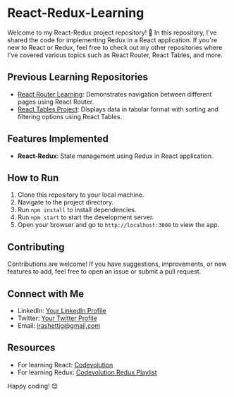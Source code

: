 # React-Redux-Learning

Welcome to my React-Redux project repository! 🚀 In this repository, I've shared the code for implementing Redux in a React application. If you're new to React or Redux, feel free to check out my other repositories where I've covered various topics such as React Router, React Tables, and more.

## Previous Learning Repositories

- [React Router Learning](https://github.com/Ghanasham2004/React-Router-Learning): Demonstrates navigation between different pages using React Router.
- [React Tables Project](https://github.com/Ghanasham2004/React-Tables): Displays data in tabular format with sorting and filtering options using React Tables.

## Features Implemented

- **React-Redux**: State management using Redux in React application.

## How to Run

1. Clone this repository to your local machine.
2. Navigate to the project directory.
3. Run `npm install` to install dependencies.
4. Run `npm start` to start the development server.
5. Open your browser and go to `http://localhost:3000` to view the app.

## Contributing

Contributions are welcome! If you have suggestions, improvements, or new features to add, feel free to open an issue or submit a pull request.

## Connect with Me

- LinkedIn: [Your LinkedIn Profile](https://www.linkedin.com/in/ghansham-irshetti/)
- Twitter: [Your Twitter Profile](https://twitter.com/Ghanasham2004)
- Email: irashettig@gmail.com

## Resources

- For learning React: [Codevolution](https://www.youtube.com/channel/UC80PWRj_ZU8Zu0HSMNVwKWw)
- For learning Redux: [Codevolution Redux Playlist](https://www.youtube.com/playlist?list=PLC3y8-rFHvwheJHvseC3I0HuYI2f46oAK)

Happy coding! 😊
